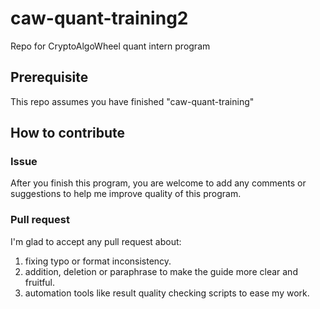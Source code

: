 # caw-quant-training2

Repo for CryptoAlgoWheel quant intern program

## Prerequisite

This repo assumes you have finished "caw-quant-training"

## How to contribute

### Issue

After you finish this program, you are welcome to add any comments or suggestions to help me improve quality of this program.

### Pull request

I'm glad to accept any pull request about:

1. fixing typo or format inconsistency.
2. addition, deletion or paraphrase to make the guide more clear and fruitful.
3. automation tools like result quality checking scripts to ease my work.
